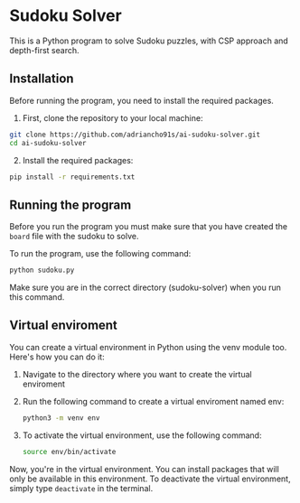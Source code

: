 # Sudoku Solver

This is a Python program to solve Sudoku puzzles, with CSP approach and depth-first search.

## Installation

Before running the program, you need to install the required packages. 

1. First, clone the repository to your local machine:

```bash
git clone https://github.com/adriancho91s/ai-sudoku-solver.git
cd ai-sudoku-solver
```

2. Install the required packages:

```bash
pip install -r requirements.txt
```

## Running the program

Before you run the program you must make sure that you have created the `board` file with the sudoku to solve.

To run the program, use the following command:

```bash
python sudoku.py
```

Make sure you are in the correct directory (sudoku-solver) when you run this command.

## Virtual enviroment

You can create a virtual environment in Python using the venv module too. Here's how you can do it:

   1. Navigate to the directory where you want to create the virtual enviroment

   2. Run the following command to create a virtual enviroment named env:

        ```bash
        python3 -m venv env
        ```

   3. To activate the virtual environment, use the following command:

        ```bash
        source env/bin/activate
        ```

Now, you're in the virtual environment. You can install packages that will only be available in this environment. To deactivate the virtual environment, simply type `deactivate` in the terminal.
